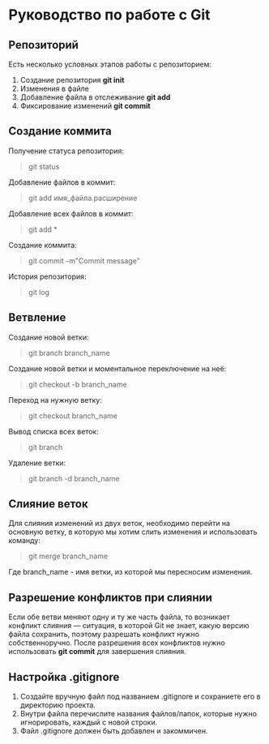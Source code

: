 # Руководство по работе с Git

## Репозиторий

Есть несколько условных этапов работы с репозиторием:

1. Создание репозитория __git init__
2. Изменения в файле
3. Добавление файла в отслеживание __git add__
4. Фиксирование изменений __git commit__

## Создание коммита

Получение статуса репозитория:
> git status

Добавление файлов в коммит:
> git add имя_файла.расширение

Добавление всех файлов в коммит:
> git add *

Создание коммита:
> git commit -m"Commit message"

История репозитория:
> git log

## Ветвление

Создание новой ветки:
> git branch branch_name

Создание новой ветки и моментальное переключение на неё:
> git checkout -b branch_name

Переход на нужную ветку:
> git checkout branch_name

Вывод списка всех веток:
> git branch

Удаление ветки:
> git branch -d branch_name

## Слияние веток

Для слияния изменений из двух веток, необходимо перейти на основную ветку, в которую мы хотим слить изменения и использовать команду:
> git merge branch_name

Где branch_name - имя ветки, из которой мы пересносим изменения.

## Разрешение конфликтов при слиянии

Если обе ветви меняют одну и ту же часть файла, то возникает конфликт слияния — ситуация, в которой Git не знает, какую версию файла сохранить, поэтому разрешать конфликт нужно собственноручно.
После разрешения всех конфликтов нужно использовать **git commit** для завершения слияния.

## Настройка .gitignore

1. Создайте вручную файл под названием .gitignore и сохраниете его в директорию проекта.
2. Внутри файла перечислите названия файлов/папок, которые нужно игнорировать, каждый с новой строки.
3. Файл .gitignore должен быть добавлен и закоммичен.